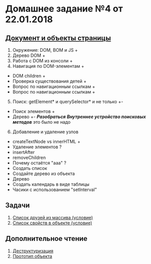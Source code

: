 # Домашнее задание №4 от 22.01.2018

## [Документ и объекты страницы](https://learn.javascript.ru/document)
1. Окружение: DOM, BOM и JS +
2. Дерево DOM +
3. Работа с DOM из консоли +
4. Навигация по DOM-элементам +
* DOM children +
* Проверка существования детей +
* Вопрос по навигационным ссылкам +
* Вопрос по навигационным ссылкам +
5. Поиск: getElement* и querySelector* и не только +-
* Поиск элементов +
* Дерево +- ***Разобраться***
***Внутреннее устройство поисковых методов*** это было не надо
6. Добавление и удаление узлов
* createTextNode vs innerHTML +
* Удаление элементов ?
* insertAfter
* removeChildren
* Почему остаётся "ааа" ?
* Создать список
* Создайте дерево из объекта
* Дерево
* Создать календарь в виде таблицы
* Часики с использованием "setInterval"

## Задачи
1. [Список друзей из массива (условие)](https://plnkr.co/edit/ZHh2lwzPzHfBCZjW05cK?p=preview)
2. [Список свойств в объекте (условие)](https://plnkr.co/edit/c5NJZLmH0rTyMY5nWwAe?p=preview)

## Дополнительное чтение
1. [Деструктуризация](https://learn.javascript.ru/destructuring)
2. [Прототип объекта](https://learn.javascript.ru/prototype)
